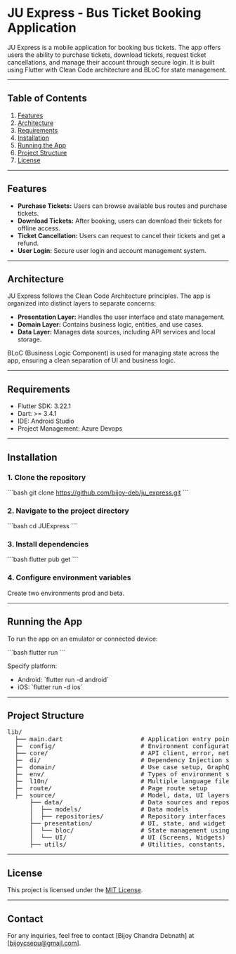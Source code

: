 
# JU Express - Bus Ticket Booking Application

JU Express is a mobile application for booking bus tickets. The app offers users the ability to purchase tickets, download tickets, request ticket cancellations, and manage their account through secure login. It is built using Flutter with Clean Code architecture and BLoC for state management.

---

## Table of Contents

1. [Features](#features)
2. [Architecture](#architecture)
3. [Requirements](#requirements)
4. [Installation](#installation)
5. [Running the App](#running-the-app)
6. [Project Structure](#project-structure)
7. [License](#license)

---

## Features

- **Purchase Tickets:** Users can browse available bus routes and purchase tickets.
- **Download Tickets:** After booking, users can download their tickets for offline access.
- **Ticket Cancellation:** Users can request to cancel their tickets and get a refund.
- **User Login:** Secure user login and account management system.

---

## Architecture

JU Express follows the Clean Code Architecture principles. The app is organized into distinct layers to separate concerns:

- **Presentation Layer:** Handles the user interface and state management.
- **Domain Layer:** Contains business logic, entities, and use cases.
- **Data Layer:** Manages data sources, including API services and local storage.

BLoC (Business Logic Component) is used for managing state across the app, ensuring a clean separation of UI and business logic.

---

## Requirements

- Flutter SDK: 3.22.1
- Dart: >= 3.4.1
- IDE: Android Studio 
- Project Management: Azure Devops

---

## Installation

### 1. Clone the repository

\`\`\`bash
git clone https://github.com/bijoy-deb/ju_express.git
\`\`\`

### 2. Navigate to the project directory

\`\`\`bash
cd JUExpress
\`\`\`

### 3. Install dependencies

\`\`\`bash
flutter pub get
\`\`\`

### 4. Configure environment variables

Create two environments prod and beta. 

---

## Running the App

To run the app on an emulator or connected device:

\`\`\`bash
flutter run
\`\`\`

Specify platform:

- Android: \`flutter run -d android\`
- iOS: \`flutter run -d ios\`

---

## Project Structure


<pre>
lib/
  ├── main.dart                     # Application entry point
  ├─  config/                       # Environment configuration
  ├── core/                         # API client, error, network setup
  ├─  di/                           # Dependency Injection setup
  ├─  domain/                       # Use case setup, GraphQL queries, mutations
  ├─  env/                          # Types of environment setup
  ├─  l10n/                         # Multiple language files (Localization)
  ├─  route/                        # Page route setup
  ├─  source/                       # Model, data, UI layers
      ├── data/                     # Data sources and repositories
      │  ├── models/                # Data models 
      │  ├── repositories/          # Repository interfaces and implementations, GraphQL client interaction
      ├── presentation/             # UI, state, and widget
      │  └── bloc/                  # State management using BLoC
      │  └── UI/                    # UI (Screens, Widgets)
      ├── utils/                    # Utilities, constants, helpers
</pre>
---



## License

This project is licensed under the [MIT License](LICENSE).

---

## Contact

For any inquiries, feel free to contact [Bijoy Chandra Debnath] at [bijoycsepu@gmail.com].
